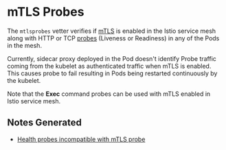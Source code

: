 # mTLS Probes

The `mtlsprobes` vetter verifies if
[mTLS](https://istio.io/docs/tasks/security/mutual-tls/)
is enabled in the Istio service mesh along with HTTP or TCP
[probes](https://kubernetes.io/docs/tasks/configure-pod-container/configure-liveness-readiness-probes/)
(Liveness or Readiness) in any of the Pods in the mesh.

Currently, sidecar proxy deployed in the Pod doesn't identify Probe traffic
coming from the kubelet as authenticated traffic when mTLS is enabled. This
causes probe to fail resulting in Pods being restarted continuously by the
kubelet.

Note that the **Exec** command probes can be used with mTLS enabled in Istio
service mesh.

## Notes Generated

- [Health probes incompatible with mTLS
  probe](README-mtls-probes-incompatible.md)
